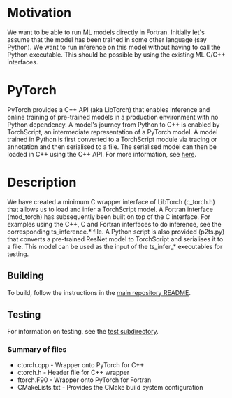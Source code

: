 # Motivation

We want to be able to run ML models directly in Fortran. Initially let's assume that the model has been trained in some other language (say Python). We want to run inference on this model without having to call the Python executable. This should be possible by using the existing ML C/C++ interfaces.


# PyTorch

PyTorch provides a C++ API (aka LibTorch) that enables inference and online training of pre-trained models in a production environment with no Python dependency. A model's journey from Python to C++ is enabled by TorchScript, an intermediate representation of a PyTorch model. A model trained in Python is first converted to a TorchScript module via tracing or annotation and then serialised to a file. The serialised model can then be loaded in C++ using the C++ API. For more information, see [here](https://pytorch.org/tutorials/advanced/cpp_export.html).


# Description

We have created a minimum C wrapper interface of LibTorch (c_torch.h) that allows us to load and infer a TorchScript model. A Fortran interface (mod_torch) has subsequently been built on top of the C interface. For examples using the C++, C and Fortran interfaces to do inference, see the corresponding ts_inference.* file. A Python script is also provided (p2ts.py) that converts a pre-trained ResNet model to TorchScript and serialises it to a file. This model can be used as the input of the ts_infer_* executables for testing.


## Building

To build, follow the instructions in the [main repository README](/README.md).

## Testing

For information on testing, see the [test subdirectory](test/README.md).


### Summary of files

* ctorch.cpp - Wrapper onto PyTorch for C++
* ctorch.h   - Header file for C++ wrapper
* ftorch.F90 - Wrapper onto PyTorch for Fortran
* CMakeLists.txt - Provides the CMake build system configuration
